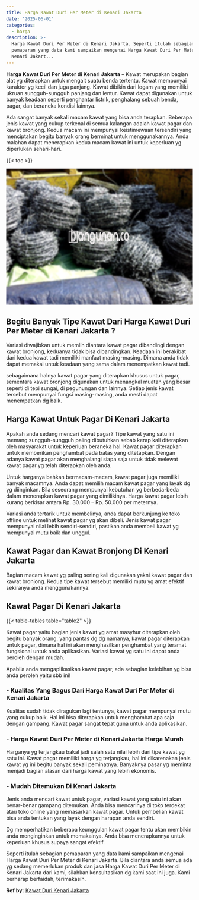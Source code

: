 ```yaml
---
title: Harga Kawat Duri Per Meter di Kenari Jakarta
date: '2025-06-01'
categories:
  - harga
description: >-
  Harga Kawat Duri Per Meter di Kenari Jakarta. Seperti itulah sebagian
  pemaparan yang data kami sampaikan mengenai Harga Kawat Duri Per Meter di
  Kenari Jakart...
---
```


**Harga Kawat Duri Per Meter di Kenari Jakarta** – Kawat merupakan bagian alat yg diterapkan untuk mengait suatu benda tertentu. Kawat mempunyai karakter yg kecil dan juga panjang. Kawat dibikin dari logam yang memiliki ukruan sungguh-sungguh panjang dan lentur. Kawat dapat digunakan untuk banyak keadaan seperti penghantar listrik, penghalang sebuah benda, pagar, dan beraneka kondisi lainnya.

Ada sangat banyak sekali macam kawat yang bisa anda terapkan. Beberapa jenis kawat yang cukup terkenal di semua kalangan adalah kawat pagar dan kawat bronjong. Kedua macam ini mempunyai keistimewaan tersendiri yang menciptakan begitu banyak orang berminat untuk menggunakannya. Anda malahan dapat menerapkan kedua macam kawat ini untuk keperluan yg diperlukan sehari-hari.

{{< toc >}}

![Harga Kawat Duri Per Meter di Kenari Jakarta](/images/jual-kawat-murah28.png)

## Begitu Banyak Tipe Kawat Dari Harga Kawat Duri Per Meter di Kenari Jakarta ?

Variasi diwajibkan untuk memlih diantara kawat pagar dibandingi dengan kawat bronjong, keduanya tidak bisa dibandingkan. Keadaan ini berakibat dari kedua kawat tadi memiliki manfaat masing-masing. Dimana anda tidak dapat memakai untuk keadaan yang sama dalam menempatkan kawat tadi.

sebagaimana halnya kawat pagar yang diterapkan khusus untuk pagar, sementara kawat bronjong digunakan untuk menangkal muatan yang besar seperti di tepi sungai, di pegunungan dan lainnya. Setiap jenis kawat tersebut mempunyai fungsi masing-masing, anda mesti dapat menempatkan dg baik.

## Harga Kawat Untuk Pagar Di Kenari Jakarta

Apakah anda sedang mencari kawat pagar? Tipe kawat yang satu ini memang sungguh-sungguh paling dibutuhkan sebab kerap kali diterapkan oleh masyarakat untuk keperluan beraneka hal. Kawat pagar diterapkan untuk memberikan penghambat pada batas yang ditetapkan. Dengan adanya kawat pagar akan menghalangi siapa saja untuk tidak melewat kawat pagar yg telah diterapkan oleh anda.

Untuk harganya bahkan bermacam-macam, kawat pagar juga memiliki banyak macamnya. Anda dapat memilih macam kawat pagar yang layak dg yg diinginkan. Bila seseorang mempunyai kebutuhan yg berbeda-beda dalam menerapkan kawat pagar yang dimilikinya. Harga kawat pagar lebih kurang berkisar antara Rp. 30.000 – Rp. 50.000 per meternya.

Variasi anda tertarik untuk membelinya, anda dapat berkunjung ke toko offline untuk melihat kawat pagar yg akan dibeli. Jenis kawat pagar mempunyai nilai lebih sendiri-sendiri, pastikan anda membeli kawat yg mempunyai mutu baik dan unggul.

## Kawat Pagar dan Kawat Bronjong Di Kenari Jakarta

Bagian macam kawat yg paling sering kali digunakan yakni kawat pagar dan kawat bronjong. Kedua tipe kawat tersebut memiliki mutu yg amat efektif sekiranya anda menggunakannya.

## Kawat Pagar Di Kenari Jakarta

{{< table-tables table="table2" >}}

Kawat pagar yaitu bagian jenis kawat yg amat masyhur diterapkan oleh begitu banyak orang. yang pantas dg dg namanya, kawat pagar diterapkan untuk pagar, dimana hal ini akan menghasilkan penghambat yang teramat fungsional untuk anda aplikasikan. Variasi kawat yg satu ini dapat anda peroleh dengan mudah.

Apabila anda mengaplikasikan kawat pagar, ada sebagian kelebihan yg bisa anda peroleh yaitu sbb ini!

### \- Kualitas Yang Bagus Dari Harga Kawat Duri Per Meter di Kenari Jakarta

Kualitas sudah tidak diragukan lagi tentunya, kawat pagar mempunyai mutu yang cukup baik. Hal ini bisa diterapkan untuk menghambat apa saja dengan gampang. Kawat pagar sangat tepat guna untuk anda aplikasikan.

### \- Harga Kawat Duri Per Meter di Kenari Jakarta Harga Murah

Harganya yg terjangkau bakal jadi salah satu nilai lebih dari tipe kawat yg satu ini. Kawat pagar memiliki harga yg terjangkau, hal ini dikarenakan jenis kawat yg ini begitu banyak sekali peminatnya. Banyaknya pasar yg meminta menjadi bagian alasan dari harga kawat yang lebih ekonomis.

### \- Mudah Ditemukan Di Kenari Jakarta

Jenis anda mencari kawat untuk pagar, variasi kawat yang satu ini akan benar-benar gampang ditemukan. Anda bisa mencarinya di toko terdekat atau toko online yang memasarkan kawat pagar. Untuk pembelian kawat bisa anda tentukan yang layak dengan harapan anda sendiri.

Dg memperhatikan beberapa keunggulan kawat pagar tentu akan membikin anda menginginkan untuk memakainya. Anda bisa menerapkannya untuk keperluan khusus supaya sangat efektif.

Seperti itulah sebagian pemaparan yang data kami sampaikan mengenai Harga Kawat Duri Per Meter di Kenari Jakarta. Bila diantara anda semua ada yg sedang memerlukan produk dan jasa Harga Kawat Duri Per Meter di Kenari Jakarta dari kami, silahkan konsultasikan dg kami saat ini juga. Kami berharap berfaidah, terimakasih.

**Ref by:** [Kawat Duri Kenari Jakarta](https://id.wikipedia.org/wiki/Kawat)
